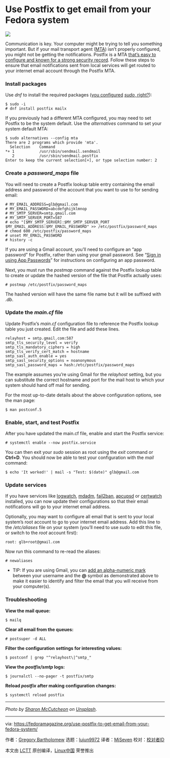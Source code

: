 [#]: collector: (lujun9972)
[#]: translator: (MjSeven)
[#]: reviewer: ( )
[#]: publisher: ( )
[#]: url: ( )
[#]: subject: (Use Postfix to get email from your Fedora system)
[#]: via: (https://fedoramagazine.org/use-postfix-to-get-email-from-your-fedora-system/)
[#]: author: (Gregory Bartholomew https://fedoramagazine.org/author/glb/)

Use Postfix to get email from your Fedora system
======

![][1]

Communication is key. Your computer might be trying to tell you something important. But if your mail transport agent ([MTA][2]) isn’t properly configured, you might not be getting the notifications. Postfix is a MTA [that’s easy to configure and known for a strong security record][3]. Follow these steps to ensure that email notifications sent from local services will get routed to your internet email account through the Postfix MTA.

### Install packages

Use _dnf_ to install the required packages ([you configured][4] _[sudo][4]_[, right?][4]):

```
$ sudo -i
# dnf install postfix mailx
```

If you previously had a different MTA configured, you may need to set Postfix to be the system default. Use the _alternatives_ command to set your system default MTA:

```
$ sudo alternatives --config mta
There are 2 programs which provide 'mta'.
  Selection    Command
*+ 1           /usr/sbin/sendmail.sendmail
   2           /usr/sbin/sendmail.postfix
Enter to keep the current selection[+], or type selection number: 2
```

### Create a _password_maps_ file

You will need to create a Postfix lookup table entry containing the email address and password of the account that you want to use to for sending email:

```
# MY_EMAIL_ADDRESS=glb@gmail.com
# MY_EMAIL_PASSWORD=abcdefghijklmnop
# MY_SMTP_SERVER=smtp.gmail.com
# MY_SMTP_SERVER_PORT=587
# echo "[$MY_SMTP_SERVER]:$MY_SMTP_SERVER_PORT $MY_EMAIL_ADDRESS:$MY_EMAIL_PASSWORD" >> /etc/postfix/password_maps
# chmod 600 /etc/postfix/password_maps
# unset MY_EMAIL_PASSWORD
# history -c
```

If you are using a Gmail account, you’ll need to configure an “app password” for Postfix, rather than using your gmail password. See “[Sign in using App Passwords][5]” for instructions on configuring an app password.

Next, you must run the _postmap_ command against the Postfix lookup table to create or update the hashed version of the file that Postfix actually uses:

```
# postmap /etc/postfix/password_maps
```

The hashed version will have the same file name but it will be suffixed with _.db_.

### Update the _main.cf_ file

Update Postfix’s _main.cf_ configuration file to reference the Postfix lookup table you just created. Edit the file and add these lines.

```
relayhost = smtp.gmail.com:587
smtp_tls_security_level = verify
smtp_tls_mandatory_ciphers = high
smtp_tls_verify_cert_match = hostname
smtp_sasl_auth_enable = yes
smtp_sasl_security_options = noanonymous
smtp_sasl_password_maps = hash:/etc/postfix/password_maps
```

The example assumes you’re using Gmail for the _relayhost_ setting, but you can substitute the correct hostname and port for the mail host to which your system should hand off mail for sending.

For the most up-to-date details about the above configuration options, see the man page:

```
$ man postconf.5
```

### Enable, start, and test Postfix

After you have updated the main.cf file, enable and start the Postfix service:

```
# systemctl enable --now postfix.service
```

You can then exit your _sudo_ session as root using the _exit_ command or **Ctrl+D**. You should now be able to test your configuration with the _mail_ command:

```
$ echo 'It worked!' | mail -s "Test: $(date)" glb@gmail.com
```

### Update services

If you have services like [logwatch][6], [mdadm][7], [fail2ban][8], [apcupsd][9] or [certwatch][10] installed, you can now update their configurations so that their email notifications will go to your internet email address.

Optionally, you may want to configure all email that is sent to your local system’s root account to go to your internet email address. Add this line to the _/etc/aliases_ file on your system (you’ll need to use _sudo_ to edit this file, or switch to the _root_ account first):

```
root: glb+root@gmail.com
```

Now run this command to re-read the aliases:

```
# newaliases
```

  * TIP: If you are using Gmail, you can [add an alpha-numeric mark][11] between your username and the **@** symbol as demonstrated above to make it easier to identify and filter the email that you will receive from your computer(s).



### Troubleshooting

**View the mail queue:**

```
$ mailq
```

**Clear all email from the queues:**

```
# postsuper -d ALL
```

**Filter the configuration settings for interesting values:**

```
$ postconf | grep "^relayhost\|^smtp_"
```

**View the _postfix/smtp_ logs:**

```
$ journalctl --no-pager -t postfix/smtp
```

**Reload _postfix_ after making configuration changes:**

```
$ systemctl reload postfix
```

* * *

_Photo by _[_Sharon McCutcheon_][12]_ on [Unsplash][13]_.

--------------------------------------------------------------------------------

via: https://fedoramagazine.org/use-postfix-to-get-email-from-your-fedora-system/

作者：[Gregory Bartholomew][a]
选题：[lujun9972][b]
译者：[MjSeven](https://github.com/MjSeven)
校对：[校对者ID](https://github.com/校对者ID)

本文由 [LCTT](https://github.com/LCTT/TranslateProject) 原创编译，[Linux中国](https://linux.cn/) 荣誉推出

[a]: https://fedoramagazine.org/author/glb/
[b]: https://github.com/lujun9972
[1]: https://fedoramagazine.org/wp-content/uploads/2019/07/postfix-816x345.jpg
[2]: https://en.wikipedia.org/wiki/Message_transfer_agent
[3]: https://en.wikipedia.org/wiki/Postfix_(software)
[4]: https://fedoramagazine.org/howto-use-sudo/
[5]: https://support.google.com/accounts/answer/185833
[6]: https://src.fedoraproject.org/rpms/logwatch
[7]: https://fedoramagazine.org/mirror-your-system-drive-using-software-raid/
[8]: https://fedoraproject.org/wiki/Fail2ban_with_FirewallD
[9]: https://src.fedoraproject.org/rpms/apcupsd
[10]: https://www.linux.com/learn/automated-certificate-expiration-checks-centos
[11]: https://gmail.googleblog.com/2008/03/2-hidden-ways-to-get-more-from-your.html
[12]: https://unsplash.com/@sharonmccutcheon?utm_source=unsplash&utm_medium=referral&utm_content=creditCopyText
[13]: https://unsplash.com/search/photos/envelopes?utm_source=unsplash&utm_medium=referral&utm_content=creditCopyText
